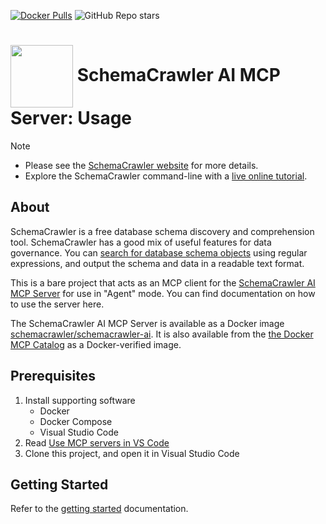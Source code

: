 <!-- markdownlint-disable MD041 -->
[![Docker Pulls](https://img.shields.io/docker/pulls/schemacrawler/schemacrawler-ai?color=FFDAB9)](https://hub.docker.com/r/schemacrawler/schemacrawler-ai/)
![GitHub Repo stars](https://img.shields.io/github/stars/schemacrawler/schemacrawler?style=social)


# <img src="https://raw.githubusercontent.com/schemacrawler/SchemaCrawler/main/schemacrawler-website/src/site/resources/images/schemacrawler_logo.png" height="100px" width="100px" valign="middle"/> SchemaCrawler AI MCP Server: Usage

> [!NOTE]  
> * Please see the [SchemaCrawler website](https://www.schemacrawler.com/) for more details.
> * Explore the SchemaCrawler command-line with a [live online tutorial](https://killercoda.com/schemacrawler).

## About

SchemaCrawler is a free database schema discovery and comprehension tool. SchemaCrawler has a good mix of useful features for data governance. You can [search for database schema objects](https://www.schemacrawler.com/schemacrawler-grep.html) using regular expressions, and output the schema and data in a readable text format.

This is a bare project that acts as an MCP client for the [SchemaCrawler AI MCP Server](https://github.com/schemacrawler/SchemaCrawler-AI) for use in "Agent" mode. You can find documentation on how to use the server here.

The SchemaCrawler AI MCP Server is available as a Docker image [schemacrawler/schemacrawler-ai](https://hub.docker.com/repository/docker/schemacrawler/schemacrawler-ai). It is also available from the [the Docker MCP Catalog](https://hub.docker.com/mcp/server/schemacrawler-ai/overview) as a Docker-verified image.


## Prerequisites

1. Install supporting software
   - Docker
   - Docker Compose
   - Visual Studio Code
2. Read [Use MCP servers in VS Code](https://code.visualstudio.com/docs/copilot/chat/mcp-servers)
3. Clone this project, and open it in Visual Studio Code


## Getting Started

Refer to the [getting started](../docs/getting-started.md) documentation.
